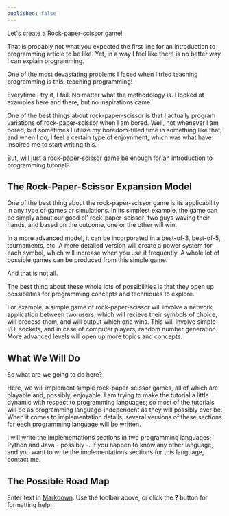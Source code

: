 ```yaml
---
published: false
---
```


Let's create a Rock-paper-scissor game!

That is probably not what you expected the first line for an introduction to programming article to be like. Yet, in a way I feel like there is no better way I can explain programming.

One of the most devastating problems I faced when I tried teaching programming is this: teaching programming!

Everytime I try it, I fail. No matter what the methodology is. I looked at examples here and there, but no inspirations came.

One of the best things about rock-paper-scissor is that I actually program variations of rock-paper-scissor when I am bored. Well, not whenever I am bored, but sometimes I utilize my boredom-filled time in something like that; and when I do, I feel a certain type of enjoynment, which was what have inspired me to start writing this.

But, will just a rock-paper-scissor game be enough for an introduction to programming tutorial?

## The Rock-Paper-Scissor Expansion Model

One of the best thing about the rock-paper-scissor game is its applicability in any type of games or simulations. In its simplest example, the game can be simply about our good ol' rock-paper-scissor; two guys waving their hands, and based on the outcome, one or the other will win.

In a more advanced model, it can be incorporated in a best-of-3, best-of-5, tournaments, etc. A more detailed version will create a power system for each symbol, which will increase when you use it frequently. A whole lot of possible games can be produced from this simple game.

And that is not all.

The best thing about these whole lots of possibilities is that they open up possibilities for programming concepts and techniques to explore.

For example, a simple game of rock-paper-scissor will involve a network application between two users, which will recieve their symbols of choice, will process them, and will output which one wins. This will involve simple I/O, sockets, and in case of computer players, random number generation. More advanced levels will open up more topics and concepts.

## What We Will Do

So what are we going to do here?

Here, we will implement simple rock-paper-scissor games, all of which are playable and, possibly, enjoyable. I am trying to make the tutorial a little dynamic with respect to programming languages; so most of the tutorials will be as programming language-independent as they will possibly ever be. When it comes to implementation details, several versions of these sections for each programming language will be written.

I will write the implementations sections in two programming languages; Python and Java - possibly -. If you happen to know any other language, and you want to write the implementations sections for this language, contact me.

## The Possible Road Map



Enter text in [Markdown](http://daringfireball.net/projects/markdown/). Use the toolbar above, or click the **?** button for formatting help.
